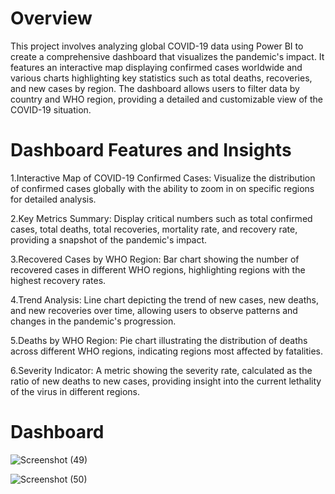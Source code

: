 # Overview
This project involves analyzing global COVID-19 data using Power BI to create a comprehensive dashboard that visualizes the pandemic's impact. It features an interactive map displaying confirmed cases worldwide and various charts highlighting key statistics such as total deaths, recoveries, and new cases by region. The dashboard allows users to filter data by country and WHO region, providing a detailed and customizable view of the COVID-19 situation.

# Dashboard Features and Insights

1.Interactive Map of COVID-19 Confirmed Cases: Visualize the distribution of confirmed cases globally with the ability to zoom in on specific regions for detailed analysis.

2.Key Metrics Summary: Display critical numbers such as total confirmed cases, total deaths, total recoveries, mortality rate, and recovery rate, providing a snapshot of the pandemic's impact.

3.Recovered Cases by WHO Region: Bar chart showing the number of recovered cases in different WHO regions, highlighting regions with the highest recovery rates.

4.Trend Analysis: Line chart depicting the trend of new cases, new deaths, and new recoveries over time, allowing users to observe patterns and changes in the pandemic's progression.

5.Deaths by WHO Region: Pie chart illustrating the distribution of deaths across different WHO regions, indicating regions most affected by fatalities.

6.Severity Indicator: A metric showing the severity rate, calculated as the ratio of new deaths to new cases, providing insight into the current lethality of the virus in different regions.

# Dashboard 

![Screenshot (49)](https://github.com/user-attachments/assets/46cf3c8a-c2d3-4ce1-a2a2-aafbccbba4b2)

![Screenshot (50)](https://github.com/user-attachments/assets/4cb7c2b8-4802-406f-a814-79985013f0ae)







